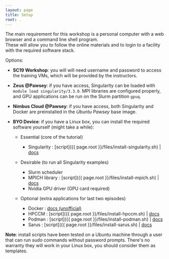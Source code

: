 ```yaml
---
layout: page
title: Setup
root: .
---
```


The main requirement for this workshop is a personal computer with a web browser and a command line shell program.  
These will allow you to follow the online materials and to login to a facility with the required software stack.

Options: 

* **SC19 Workshop**: you will will need username and password to access the training VMs, which will be provided by the instructors.

* **Zeus @Pawsey**: if you have access, Singularity can be loaded with `module load singularity/3.3.0`. MPI libraries are configured properly, and GPU applications can be run on the Slurm partition `gpuq`.

* **Nimbus Cloud @Pawsey**: if you have access, both Singularity and Docker are preinstalled in the *Ubuntu Pawsey* base image.

* **BYO Device**: if you have a Linux box, you can install the required software yourself (might take a while):

  * Essential (core of the tutorial)
    - Singularity : [script]({{ page.root }}/files/install-singularity.sh) \| [docs](https://sylabs.io/guides/3.3/user-guide/installation.html)
  
  * Desirable (to run all Singularity examples)
    - Slurm scheduler
    - MPICH library : [script]({{ page.root }}/files/install-mpich.sh) | [docs](https://www.mpich.org/documentation/guides/)
    - Nvidia GPU driver (GPU card required)
  
  * Optional (extra applications for last two episodes)
    - Docker : [docs (unofficial)](https://www.itzgeek.com/how-tos/linux/ubuntu-how-tos/how-to-install-docker-on-ubuntu-18-04-lts-bionic-beaver.html)
    - HPCCM : [script]({{ page.root }}/files/install-hpccm.sh) | [docs](https://github.com/NVIDIA/hpc-container-maker/blob/master/docs/getting_started.md)
    - Podman : [script]({{ page.root }}/files/install-podman.sh) | [docs](https://podman.io/getting-started/installation)
    - Sarus : [script]({{ page.root }}/files/install-sarus.sh) | [docs](https://sarus.readthedocs.io/en/latest/install/requirements.html)

**Note**: install scripts have been tested on a Ubuntu machine through a user that can run *sudo* commands without password prompts. There's no warranty they will work in your Linux box, you should consider them as templates.
